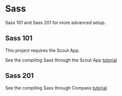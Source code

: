 # Sass

Sass 101 and Sass 201 for more advanced setup.

## Sass 101

This project requires the Scout App.

See the compiling Sass through the Scout App [tutorial](http://minus.nz/articles/compiling-sass-through-the-scout-app/)


## Sass 201

See the compiling Sass through Compass [tutorial](http://minus.nz/articles/compiling-sass-through-compass)